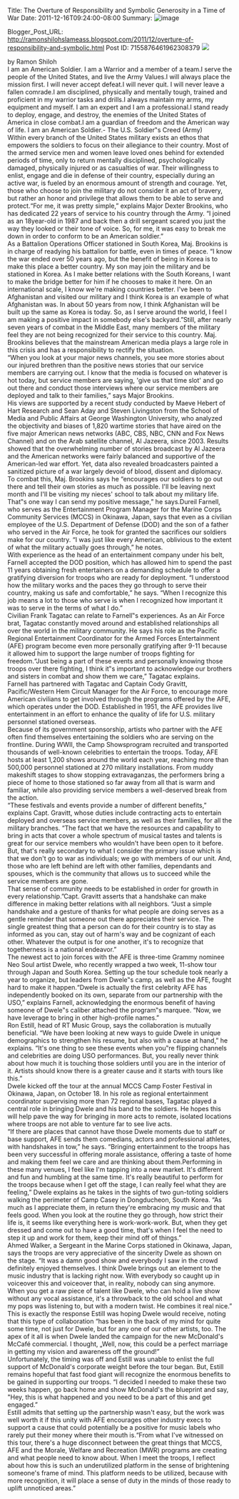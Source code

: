 Title: The Overture of Responsibility and Symbolic Generosity in a Time of War
Date: 2011-12-16T09:24:00-08:00
Summary: ![image](http://1.bp.blogspot.com/-LvkYd0y0Kls/TuuHJEubWNI/AAAAAAAAALo/RTsAjSiSuj4/s320/Japan%2BTour.jpg "Image summary")

Blogger_Post_URL: http://ramonshilohslameass.blogspot.com/2011/12/overture-of-responsibility-and-symbolic.html
Post ID: 7155876461962308379
[![](http://1.bp.blogspot.com/-LvkYd0y0Kls/TuuHJEubWNI/AAAAAAAAALo/RTsAjSiSuj4/s320/Japan%2BTour.jpg)](http://1.bp.blogspot.com/-LvkYd0y0Kls/TuuHJEubWNI/AAAAAAAAALo/RTsAjSiSuj4/s1600/Japan%2BTour.jpg)  
  
by Ramon Shiloh  
I am an American Soldier. I am a Warrior and a member of a team.I serve the people of the United States, and live the Army Values.I will always place the mission first. I will never accept defeat.I will never quit. I will never leave a fallen comrade.I am disciplined, physically and mentally tough, trained and proficient in my warrior tasks and drills.I always maintain my arms, my equipment and myself. I am an expert and I am a professional.I stand ready to deploy, engage, and destroy, the enemies of the United States of America in close combat.I am a guardian of freedom and the American way of life. I am an American Soldier.\- The U.S. Soldier‟s Creed (Army)  
Within every branch of the United States military exists an ethos that empowers the soldiers to focus on their allegiance to their country. Most of the armed service men and women leave loved ones behind for extended periods of time, only to return mentally disciplined, psychologically damaged, physically injured or as casualties of war. Their willingness to enlist, engage and die in defense of their country, especially during an active war, is fueled by an enormous amount of strength and courage. Yet, those who choose to join the military do not consider it an act of bravery, but rather an honor and privilege that allows them to be able to serve and protect.“For me, it was pretty simple,” explains Major Dexter Brookins, who has dedicated 22 years of service to his country through the Army. “I joined as an 18year\-old in 1987 and back then a drill sergeant scared you just the way they looked or their tone of voice. So, for me, it was easy to break me down in order to conform to be an American soldier.”  
As a Battalion Operations Officer stationed in South Korea, Maj. Brookins is in charge of readying his battalion for battle, even in times of peace. “I know the war ended over 50 years ago, but the benefit of being in Korea is to make this place a better country. My son may join the military and be stationed in Korea. As I make better relations with the South Koreans, I want to make the bridge better for him if he chooses to make it here. On an international scale, I know we're making countries better. I've been to Afghanistan and visited our military and I think Korea is an example of what Afghanistan was. In about 50 years from now, I think Afghanistan will be built up the same as Korea is today. So, as I serve around the world, I feel I am making a positive impact in somebody else's backyard.”Still, after nearly seven years of combat in the Middle East, many members of the military feel they are not being recognized for their service to this country. Maj. Brookins believes that the mainstream American media plays a large role in this crisis and has a responsibility to rectify the situation.  
“When you look at your major news channels, you see more stories about our injured brethren than the positive news stories that our service members are carrying out. I know that the media is focused on whatever is hot today, but service members are saying, 'give us that time slot' and go out there and conduct those interviews where our service members are deployed and talk to their families,” says Major Brookins.  
His views are supported by a recent study conducted by Maeve Hebert of Hart Research and Sean Aday and Steven Livingston from the School of Media and Public Affairs at George Washington University, who analyzed the objectivity and biases of 1,820 wartime stories that have aired on the five major American news networks (ABC, CBS, NBC, CNN and Fox News Channel) and on the Arab satellite channel, Al Jazeera, since 2003\. Results showed that the overwhelming number of stories broadcast by Al Jazeera and the American networks were fairly balanced and supportive of the American\-led war effort. Yet, data also revealed broadcasters painted a sanitized picture of a war largely devoid of blood, dissent and diplomacy.  
To combat this, Maj. Brookins says he “encourages our soldiers to go out there and tell their own stories as much as possible. I'll be leaving next month and I'll be visiting my nieces' school to talk about my military life. That‟s one way I can send my positive message,” he says.Dureil Farnell, who serves as the Entertainment Program Manager for the Marine Corps Community Services (MCCS) in Okinawa, Japan, says that even as a civilian employee of the U.S. Department of Defense (DOD) and the son of a father who served in the Air Force, he took for granted the sacrifices our soldiers make for our country. “I was just like every American, oblivious to the extent of what the military actually goes through,” he notes.  
With experience as the head of an entertainment company under his belt, Farnell accepted the DOD position, which has allowed him to spend the past 11 years obtaining fresh entertainers on a demanding schedule to offer a gratifying diversion for troops who are ready for deployment. “I understood how the military works and the paces they go through to serve their country, making us safe and comfortable,” he says. “When I recognize this job means a lot to those who serve is when I recognized how important it was to serve in the terms of what I do.”  
Civilian Frank Tagatac can relate to Farnell‟s experiences. As an Air Force brat, Tagatac constantly moved around and established relationships all over the world in the military community. He says his role as the Pacific Regional Entertainment Coordinator for the Armed Forces Entertainment (AFE) program become even more personally gratifying after 9\-11 because it allowed him to support the large number of troops fighting for freedom.“Just being a part of these events and personally knowing those troops over there fighting, I think it‟s important to acknowledge our brothers and sisters in combat and show them we care,” Tagatac explains.  
Farnell has partnered with Tagatac and Captain Cody Gravitt, Pacific/Western Hem Circuit Manager for the Air Force, to encourage more American civilians to get involved through the programs offered by the AFE, which operates under the DOD. Established in 1951, the AFE provides live entertainment in an effort to enhance the quality of life for U.S. military personnel stationed overseas.  
Because of its government sponsorship, artists who partner with the AFE often find themselves entertaining the soldiers who are serving on the frontline. During WWII, the Camp Showsprogram recruited and transported thousands of well\-known celebrities to entertain the troops. Today, AFE hosts at least 1,200 shows around the world each year, reaching more than 500,000 personnel stationed at 270 military installations. From muddy makeshift stages to show stopping extravaganzas, the performers bring a piece of home to those stationed so far away from all that is warm and familiar, while also providing service members a well\-deserved break from the action.  
“These festivals and events provide a number of different benefits,” explains Capt. Gravitt, whose duties include contracting acts to entertain deployed and overseas service members, as well as their families, for all the military branches. “The fact that we have the resources and capability to bring in acts that cover a whole spectrum of musical tastes and talents is great for our service members who wouldn't have been open to it before. But, that's really secondary to what I consider the primary issue which is that we don't go to war as individuals; we go with members of our unit. And, those who are left behind are left with other families, dependants and spouses, which is the community that allows us to succeed while the service members are gone.   
That sense of community needs to be established in order for growth in every relationship.”Capt. Gravitt asserts that a handshake can make difference in making better relations with all neighbors. “Just a simple handshake and a gesture of thanks for what people are doing serves as a gentle reminder that someone out there appreciates their service. The single greatest thing that a person can do for their country is to stay as informed as you can, stay out of harm's way and be cognizant of each other. Whatever the output is for one another, it's to recognize that togetherness is a national endeavor.”  
The newest act to join forces with the AFE is three\-time Grammy nominee Neo Soul artist Dwele, who recently wrapped a two week, 11\-show tour through Japan and South Korea. Setting up the tour schedule took nearly a year to organize, but leaders from Dwele‟s camp, as well as the AFE, fought hard to make it happen.“Dwele is actually the first celebrity AFE has independently booked on its own, separate from our partnership with the USO,” explains Farnell, acknowledging the enormous benefit of having someone of Dwele‟s caliber attached the program‟s marquee. “Now, we have leverage to bring in other high\-profile names.”  
Ron Estill, head of RT Music Group, says the collaboration is mutually beneficial. “We have been looking at new ways to guide Dwele in unique demographics to strengthen his resume, but also with a cause at hand,” he explains. “It's one thing to see these events when you‟re flipping channels and celebrities are doing USO performances. But, you really never think about how much it is touching those soldiers until you are in the interior of it. Artists should know there is a greater cause and it starts with tours like this.”  
Dwele kicked off the tour at the annual MCCS Camp Foster Festival in Okinawa, Japan, on October 18\. In his role as regional entertainment coordinator supervising more than 72 regional bases, Tagatac played a central role in bringing Dwele and his band to the soldiers. He hopes this will help pave the way for bringing in more acts to remote, isolated locations where troops are not able to venture far to see live acts.  
“If there are places that cannot have those Dwele moments due to staff or base support, AFE sends them comedians, actors and professional athletes, with handshakes in tow,” he says. “Bringing entertainment to the troops has been very successful in offering morale assistance, offering a taste of home and making them feel we care and are thinking about them.Performing in these many venues, I feel like I'm tapping into a new market. It's different and fun and humbling at the same time. It's really beautiful to perform for the troops because when I get off the stage, I can really feel what they are feeling,” Dwele explains as he takes in the sights of two gun\-toting soldiers walking the perimeter of Camp Casey in Dongducheon, South Korea. “As much as I appreciate them, in return they're embracing my music and that feels good. When you look at the routine they go through, how strict their life is, it seems like everything here is work\-work\-work. But, when they get dressed and come out to have a good time, that's when I feel the need to step it up and work for them, keep their mind off of things.”  
Ahmed Walker, a Sergeant in the Marine Corps stationed in Okinawa, Japan, says the troops are very appreciative of the sincerity Dwele as shown on the stage. “It was a damn good show and everybody I saw in the crowd definitely enjoyed themselves. I think Dwele brings out an element to the music industry that is lacking right now. With everybody so caught up in voiceover this and voiceover that, in reality, nobody can sing anymore. When you get a raw piece of talent like Dwele, who can hold a live show without any vocal assistance, it's a throwback to the old school and what my pops was listening to, but with a modern twist. He combines it real nice.”  
This is exactly the response Estill was hoping Dwele would receive, noting that this type of collaboration “has been in the back of my mind for quite some time, not just for Dwele, but for any one of our other artists, too. The apex of it all is when Dwele landed the campaign for the new McDonald's McCafé commercial. I thought, „Well, now, this could be a perfect marriage in getting my vision and awareness off the ground!”  
Unfortunately, the timing was off and Estill was unable to enlist the full support of McDonald's corporate weight before the tour began. But, Estill remains hopeful that fast food giant will recognize the enormous benefits to be gained in supporting our troops. “I decided I needed to make these two weeks happen, go back home and show McDonald's the blueprint and say, "Hey, this is what happened and you need to be a part of this and get engaged.”  
Estill admits that setting up the partnership wasn't easy, but the work was well worth it if this unity with AFE encourages other industry execs to support a cause that could potentially be a positive for music labels who rarely put their money where their mouth is.“From what I've witnessed on this tour, there's a huge disconnect between the great things that MCCS, AFE and the Morale, Welfare and Recreation (MWR) programs are creating and what people need to know about. When I meet the troops, I reflect about how this is such an underutilized platform in the sense of brightening someone's frame of mind. This platform needs to be utilized, because with more recognition, it will place a sense of duty in the minds of those ready to uplift unnoticed areas.”